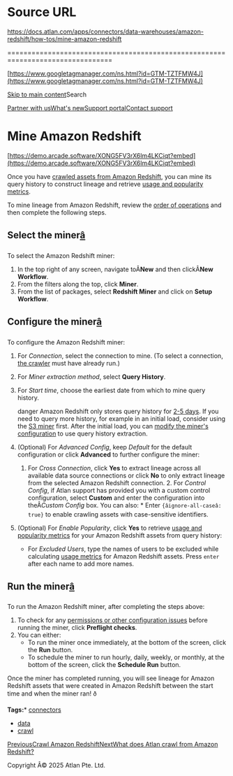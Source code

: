 # Source URL
https://docs.atlan.com/apps/connectors/data-warehouses/amazon-redshift/how-tos/mine-amazon-redshift

================================================================================

<!--
canonical: https://docs.atlan.com/apps/connectors/data-warehouses/amazon-redshift/how-tos/mine-amazon-redshift
link-alternate: https://docs.atlan.com/apps/connectors/data-warehouses/amazon-redshift/how-tos/mine-amazon-redshift
meta-description: Once you have [crawled assets from Amazon Redshift](/apps/connectors/data-warehouses/amazon-redshift/how-tos/crawl-amazon-redshift), you can mine its query history to construct lineage and retrieve [usage and popularity metrics](/product/capabilities/usage-and-popularity/how-tos/interpret-usage-metrics).
meta-docsearch:docusaurus_tag: docs-default-current
meta-docsearch:language: en
meta-docsearch:version: current
meta-docusaurus_locale: en
meta-docusaurus_tag: docs-default-current
meta-docusaurus_version: current
meta-generator: Docusaurus v3.8.1
meta-og-description: Once you have [crawled assets from Amazon Redshift](/apps/connectors/data-warehouses/amazon-redshift/how-tos/crawl-amazon-redshift), you can mine its query history to construct lineage and retrieve [usage and popularity metrics](/product/capabilities/usage-and-popularity/how-tos/interpret-usage-metrics).
meta-og-locale: en
meta-og-title: Mine Amazon Redshift | Atlan Documentation
meta-og-url: https://docs.atlan.com/apps/connectors/data-warehouses/amazon-redshift/how-tos/mine-amazon-redshift
meta-twitter:card: summary_large_image
meta-viewport: width=device-width,initial-scale=1
title: Mine Amazon Redshift | Atlan Documentation
-->

[https://www.googletagmanager.com/ns.html?id=GTM-TZTFMW4J](https://www.googletagmanager.com/ns.html?id=GTM-TZTFMW4J)

[Skip to main content](#__docusaurus_skipToContent_fallback)Search

[Partner with us](https://docs.google.com/forms/d/e/1FAIpQLScuAIhCm2GS7YFstrOjawbP8J7PUmOynQo7wI2yGCcCyEcVSw/viewform)[What's new](https://shipped.atlan.com/)[Support portal](https://atlan.zendesk.com/auth/v2/login/signin?return_to=https%3A%2F%2Fatlan.zendesk.com%2Fhc%2Fen-us&theme=hc&locale=en-us&brand_id=1900000425113&auth_origin=1900000425113%2Cfalse%2Ctrue)[Contact support](/support/submit-request)

Mine Amazon Redshift
====================

[https://demo.arcade.software/XONG5FV3rX6lm4LKCiqt?embed](https://demo.arcade.software/XONG5FV3rX6lm4LKCiqt?embed)

Once you have [crawled assets from Amazon Redshift](/apps/connectors/data-warehouses/amazon-redshift/how-tos/crawl-amazon-redshift), you can mine its query history to construct lineage and retrieve [usage and popularity metrics](/product/capabilities/usage-and-popularity/how-tos/interpret-usage-metrics).

To mine lineage from Amazon Redshift, review the [order of operations](/product/connections/how-tos/order-workflows) and then complete the following steps.

Select the miner[â](#select-the-miner "Direct link to Select the miner")
--------------------------------------------------------------------------

To select the Amazon Redshift miner:

1. In the top right of any screen, navigate toÂ**New** and then clickÂ**New Workflow**.
2. From the filters along the top, click **Miner**.
3. From the list of packages, select **Redshift Miner** and click on **Setup Workflow**.

Configure the miner[â](#configure-the-miner "Direct link to Configure the miner")
-----------------------------------------------------------------------------------

To configure the Amazon Redshift miner:

1. For *Connection*, select the connection to mine. (To select a connection, [the crawler](/apps/connectors/data-warehouses/amazon-redshift/how-tos/crawl-amazon-redshift) must have already run.)
2. For *Miner extraction method*, select **Query History**.
3. For *Start time*, choose the earliest date from which to mine query history.

    danger Amazon Redshift only stores query history for [2\-5 days](https://docs.aws.amazon.com/redshift/latest/dg/r_STL_QUERY.html). If you need to query more history, for example in an initial load, consider using the [S3 miner](/product/connections/how-tos/mine-queries-through-s3) first. After the initial load, you can [modify the miner's configuration](/product/connections/how-tos/manage-connectivity) to use query history extraction.
4. (Optional) For *Advanced Config*, keep *Default* for the default configuration or click **Advanced** to further configure the miner:

    1. For *Cross Connection*, click **Yes** to extract lineage across all available data source connections or click **No** to only extract lineage from the selected Amazon Redshift connection.
        2. For *Control Config*, if Atlan support has provided you with a custom control configuration, select **Custom** and enter the configuration into theÂ*Custom Config* box. You can also:
            * Enter `{âignore-all-caseâ: true}` to enable crawling assets with case\-sensitive identifiers.
5. (Optional) For *Enable Popularity*, click **Yes** to retrieve [usage and popularity metrics](/product/capabilities/usage-and-popularity/how-tos/interpret-usage-metrics) for your Amazon Redshift assets from query history:

    * For *Excluded Users*, type the names of users to be excluded while calculating [usage metrics](/product/capabilities/usage-and-popularity/how-tos/interpret-usage-metrics) for Amazon Redshift assets. Press `enter` after each name to add more names.

Run the miner[â](#run-the-miner "Direct link to Run the miner")
-----------------------------------------------------------------

To run the Amazon Redshift miner, after completing the steps above:

1. To check for any [permissions or other configuration issues](/apps/connectors/data-warehouses/amazon-redshift/references/preflight-checks-for-amazon-redshift) before running the miner, click **Preflight checks**.
2. You can either:
    * To run the miner once immediately, at the bottom of the screen, click the **Run** button.
    * To schedule the miner to run hourly, daily, weekly, or monthly, at the bottom of the screen, click the **Schedule Run** button.

Once the miner has completed running, you will see lineage for Amazon Redshift assets that were created in Amazon Redshift between the start time and when the miner ran! ð

**Tags:*** [connectors](/tags/connectors)
* [data](/tags/data)
* [crawl](/tags/crawl)

[PreviousCrawl Amazon Redshift](/apps/connectors/data-warehouses/amazon-redshift/how-tos/crawl-amazon-redshift)[NextWhat does Atlan crawl from Amazon Redshift?](/apps/connectors/data-warehouses/amazon-redshift/references/what-does-atlan-crawl-from-amazon-redshift)

Copyright Â© 2025 Atlan Pte. Ltd.

